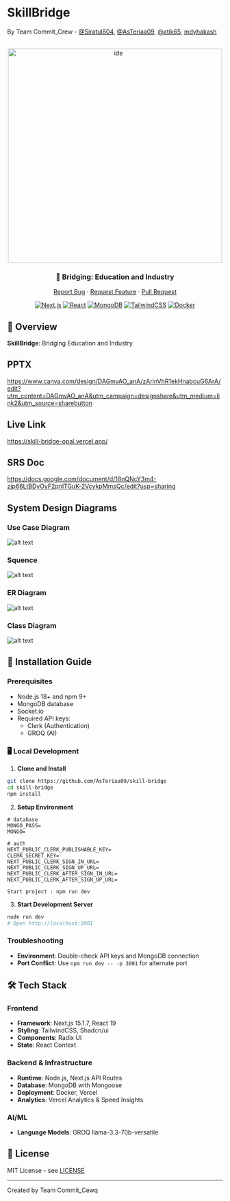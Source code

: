 # SkillBridge



By Team Commit_Crew - [@Siratul804](https://github.com/Siratul804), [@AsTeriaa09](https://github.com/AsTeriaa09), [@atik65](https://github.com/atik65), [mdyhakash](https://github.com/mdyhakash)
<div align="center">

<br />

  <img src="/public/skill_bridge.png" alt="ide" width="500"/>

### 🎯 Bridging: Education and Industry

[Report Bug](https://github.com/AsTeriaa09/skill-bridge) · [Request Feature](https://github.com/AsTeriaa09/skill-bridge) · [Pull Request](https://github.com/AsTeriaa09/skill-bridge) 

[![Next.js](https://img.shields.io/badge/Next.js-15-black?style=for-the-badge&logo=next.js)](https://nextjs.org/)
[![React](https://img.shields.io/badge/React-18-blue?style=for-the-badge&logo=react)](https://reactjs.org/)
[![MongoDB](https://img.shields.io/badge/MongoDB-Latest-green?style=for-the-badge&logo=mongodb)](https://www.mongodb.com/)
[![TailwindCSS](https://img.shields.io/badge/TailwindCSS-3-38B2AC?style=for-the-badge&logo=tailwind-css)](https://tailwindcss.com)
[![Docker](https://img.shields.io/badge/Docker-Ready-2496ED?style=for-the-badge&logo=docker)](https://www.docker.com/)


</div>

## 🌟 Overview

**SkillBridge**: Bridging Education and Industry

##  PPTX
https://www.canva.com/design/DAGmvAO_anA/zArinVhR1ekHnabcuG6ArA/edit?utm_content=DAGmvAO_anA&utm_campaign=designshare&utm_medium=link2&utm_source=sharebutton

## Live Link
https://skill-bridge-opal.vercel.app/

## SRS Doc
https://docs.google.com/document/d/18nQNcY3m4-zjp66LtBDyOyF2pnlTGuK-2VcykpMmsQc/edit?usp=sharing

## System Design Diagrams

### Use Case Diagram
![alt text](/public/dia2.jpeg)

### Squence
![alt text](/public/dia3.png)

### ER Diagram
![alt text](/public/diaEN.jpeg)

### Class Diagram
![alt text](/public/dia1.jpeg)





## 🚀 Installation Guide

### Prerequisites

- Node.js 18+ and npm 9+
- MongoDB database
- Socket.io
- Required API keys:
  - Clerk (Authentication)
  - GROQ (AI)

### 🖥️ Local Development

1. **Clone and Install**

```bash
git clone https://github.com/AsTeriaa09/skill-bridge
cd skill-bridge
npm install
```

2. **Setup Environment**

``` env
# database
MONGO_PASS=
MONGO=

# auth
NEXT_PUBLIC_CLERK_PUBLISHABLE_KEY=
CLERK_SECRET_KEY=
NEXT_PUBLIC_CLERK_SIGN_IN_URL=
NEXT_PUBLIC_CLERK_SIGN_UP_URL=
NEXT_PUBLIC_CLERK_AFTER_SIGN_IN_URL=
NEXT_PUBLIC_CLERK_AFTER_SIGN_UP_URL=

Start project : npm run dev
```

3. **Start Development Server**

```bash
node run dev
# Open http://localhost:3001
```

### Troubleshooting

- **Environment**: Double-check API keys and MongoDB connection
- **Port Conflict**: Use `npm run dev -- -p 3001` for alternate port

## 🛠️ Tech Stack

### Frontend

- **Framework**: Next.js 15.1.7, React 19
- **Styling**: TailwindCSS, Shadcn/ui
- **Components**: Radix UI
- **State**: React Context

### Backend & Infrastructure

- **Runtime**: Node.js, Next.js API Routes
- **Database**: MongoDB with Mongoose
- **Deployment**: Docker, Vercel
- **Analytics**: Vercel Analytics & Speed Insights

### AI/ML

- **Language Models**: GROQ llama-3.3-70b-versatile

## 📝 License

MIT License - see [LICENSE](LICENSE)

---

Created by Team Commit_Cewq

